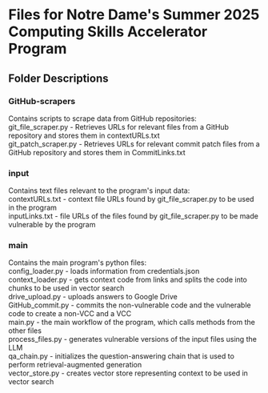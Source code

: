 # Files for Notre Dame's Summer 2025 Computing Skills Accelerator Program

## Folder Descriptions

### GitHub-scrapers
Contains scripts to scrape data from GitHub repositories:  
git_file_scraper.py - Retrieves URLs for relevant files from a GitHub repository and stores them in contextURLs.txt  
git_patch_scraper.py - Retrieves URLs for relevant commit patch files from a GitHub repository and stores them in CommitLinks.txt  
  
### input
Contains text files relevant to the program's input data:  
contextURLs.txt - context file URLs found by git_file_scraper.py to be used in the program  
inputLinks.txt - file URLs of the files found by git_file_scraper.py to be made vulnerable by the program  

### main
Contains the main program's python files:  
config_loader.py - loads information from credentials.json  
context_loader.py - gets context code from links and splits the code into chunks to be used in vector search  
drive_upload.py - uploads answers to Google Drive  
GitHub_commit.py - commits the non-vulnerable code and the vulnerable code to create a non-VCC and a VCC  
main.py - the main workflow of the program, which calls methods from the other files  
process_files.py - generates vulnerable versions of the input files using the LLM  
qa_chain.py - initializes the question-answering chain that is used to perform retrieval-augmented generation  
vector_store.py - creates vector store representing context to be used in vector search  

